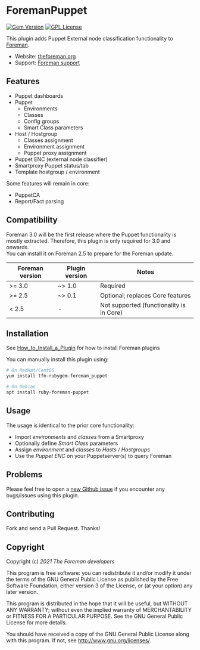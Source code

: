 # ForemanPuppet

[![Gem Version](https://img.shields.io/gem/v/foreman_puppet.svg)](https://rubygems.org/gems/foreman_puppet)
[![GPL License](https://img.shields.io/github/license/theforeman/foreman_puppet.svg)](https://github.com/theforeman/foreman_puppet/blob/master/LICENSE)

This plugin adds Puppet External node classification functionality to [Foreman](theforeman.org).

* Website: [theforeman.org](http://theforeman.org)
* Support: [Foreman support](http://theforeman.org/support.html)

## Features

* Puppet dashboards
* Puppet
  * Environments
  * Classes
  * Config groups
  * Smart Class parameters
* Host / Hostgroup
  * Classes assignment
  * Environment assignment
  * Puppet proxy assignment
* Puppet ENC (external node classifier)
* Smartproxy Puppet status/tab
* Template hostgroup / environment

Some features will remain in core:

* PuppetCA
* Report/Fact parsing

## Compatibility

Foreman 3.0 will be the first release where the Puppet functionality is mostly extracted.
Therefore, this plugin is only required for 3.0 and onwards.  
You can install it on Foreman 2.5 to prepare for the Foreman update.

|Foreman version|Plugin version|Notes                                     |
|---------------|--------------|------------------------------------------|
| >= 3.0        | ~> 1.0       | Required                                 |
| >= 2.5        | ~> 0.1       | Optional; replaces Core features         |
| < 2.5         | -            | Not supported (functionality is in Core) |

## Installation

See [How_to_Install_a_Plugin](https://theforeman.org/plugins/#2.Installation)
for how to install Foreman plugins

You can manually install this plugin using:

```sh
# On RedHat/CentOS
yum install tfm-rubygem-foreman_puppet

# On Debian
apt install ruby-foreman-puppet
```

## Usage

The usage is identical to the prior core functionality:

* Import *environments* and *classes* from a Smartproxy
* Optionally define *Smart Class* parameters
* Assign *environment* and *classes* to *Hosts / Hostgroups*
* Use the *Puppet ENC* on your Puppetserver(s) to query Foreman

## Problems

Please feel free to open a [new Github issue](https://github.com/theforeman/foreman_puppet/issues/new)
if you encounter any bugs/issues using this plugin.

## Contributing

Fork and send a Pull Request. Thanks!

## Copyright

Copyright (c) *2021* *The Foreman developers*

This program is free software: you can redistribute it and/or modify
it under the terms of the GNU General Public License as published by
the Free Software Foundation, either version 3 of the License, or
(at your option) any later version.

This program is distributed in the hope that it will be useful,
but WITHOUT ANY WARRANTY; without even the implied warranty of
MERCHANTABILITY or FITNESS FOR A PARTICULAR PURPOSE.  See the
GNU General Public License for more details.

You should have received a copy of the GNU General Public License
along with this program.  If not, see <http://www.gnu.org/licenses/>.

